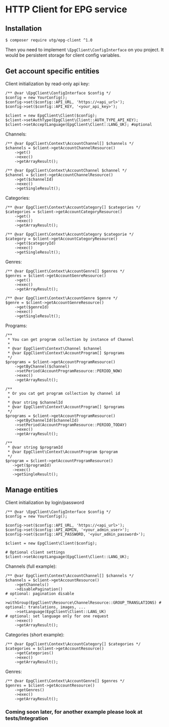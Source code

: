 # HTTP Client for EPG service

## Installation

```
$ composer require utg/epg-client ^1.0
```

Then you need to implement `\EpgClient\ConfigInterface` on you project. 
It would be persistent storage for client config variables.

## Get account specific entities

Client initialization by read-only api key:

```
/** @var \EpgClient\ConfigInterface $config */
$config = new YourConfig();
$config->set($config::API_URL, 'https://<api_url>');
$config->set($config::API_KEY, '<your_api_key>');

$client = new EpgClient\Client($config);
$client->setAuthType(EpgClient\Client::AUTH_TYPE_API_KEY);
$client->setAcceptLanguage(EpgClient\Client::LANG_UK); #optional
```

Channels:

```
/** @var EpgClient\Context\AccountChannel[] $channels */
$channels = $client->getAccountChannelResource()
    ->get()
    ->exec()
    ->getArrayResult();

/** @var EpgClient\Context\AccountChannel $channel */
$channel = $client->getAccountChannelResource()
    ->get($channelId)
    ->exec()
    ->getSingleResult();
```

Categories:

```
/** @var EpgClient\Context\AccountCategory[] $categories */
$categories = $client->getAccountCategoryResource()
    ->get()
    ->exec()
    ->getArrayResult();

/** @var EpgClient\Context\AccountCategory $categorie */
$category = $client->getAccountCategoryResource()
    ->get($categoryId)
    ->exec()
    ->getSingleResult();
```

Genres:

```
/** @var EpgClient\Context\AccountGenre[] $genres */
$genres = $client->getAccountGenreResource()
    ->get()
    ->exec()
    ->getArrayResult();

/** @var EpgClient\Context\AccountGenre $genre */
$genre = $client->getAccountGenreResource()
    ->get($genreId)
    ->exec()
    ->getSingleResult();
```

Programs:

```
/**
 * You can get program collection by instance of Channel
 *
 * @var EpgClient\Context\Channel $channel 
 * @var EpgClient\Context\AccountProgram[] $programs 
 */
$programs = $client->getAccountProgramResource()
    ->getByChannel($channel)
    ->setPeriod(AccountProgramResource::PERIOD_NOW)
    ->exec()
    ->getArrayResult();

/**
 * Or you cat get program collection by channel id
 *
 * @var string $channelId 
 * @var EpgClient\Context\AccountProgram[] $programs 
 */
$programs = $client->getAccountProgramResource()
    ->getByChannelId($channelId)
    ->setPeriod(AccountProgramResource::PERIOD_TODAY)
    ->exec()
    ->getArrayResult();

/**
 * @var string $programId 
 * @var EpgClient\Context\AccountProgram $program 
 */
$program = $client->getAccountProgramResource()
   ->get($programId)
   ->exec()
   ->getSingleResult();
```

## Manage entities 

Client initialization by login/password

```
/** @var \EpgClient\ConfigInterface $config */
$config = new YourConfig();

$config->set($config::API_URL, 'https://<api_url>');
$config->set($config::API_ADMIN, '<your_admin_user>');
$config->set($config::API_PASSWORD, '<your_admin_password>');

$client = new EpgClient\Client($config);

# Optional client settings
$client->setAcceptLanguage(EpgClient\Client::LANG_UK);
```

Channels (full example):

```
/** @var EpgClient\Context\AccountChannel[] $channels */
$channels = $client->getAccountResource()
    ->getChannels()
    ->disablePagination()                                               # optional: pagination disable
    ->withGroup(EpgClient\Resource\ChannelResource::GROUP_TRANSLATIONS) # optional: translations, images, ...
    ->setLanguage(EpgClient\Client::LANG_UK)                            # optional: set language only for one request
    ->exec()
    ->getArrayResult();
```

Categories (short example):

```
/** @var EpgClient\Context\AccountCategory[] $categories */
$categories = $client->getAccountResource()
    ->getCategories()
    ->exec()
    ->getArrayResult();
```

Genres:

```
/** @var EpgClient\Context\AccountGenre[] $genres */
$genres = $client->getAccountResource()
    ->getGenres()
    ->exec()
    ->getArrayResult();
```

### Coming soon later, for another example please look at tests/Integration
